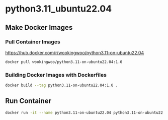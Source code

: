 # python3.11_ubuntu22.04

## Make Docker Images

### Pull Container Images

<https://hub.docker.com/r/wookingwoo/python3.11-on-ubuntu22.04>

```bash
docker pull wookingwoo/python3.11-on-ubuntu22.04:1.0
```

### Building Docker Images with Dockerfiles

```bash
docker build --tag python3.11-on-ubuntu22.04:1.0 .
```

## Run Container

```bash
docker run -it --name python3.11-on-ubuntu22.04 python3.11-on-ubuntu22.04:1.0
```

